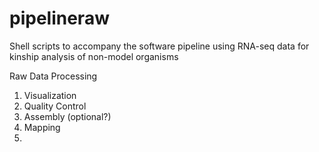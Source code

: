 # pipelineraw

Shell scripts to accompany the software pipeline using RNA-seq data for kinship analysis of non-model organisms

Raw Data Processing

1) Visualization 
2) Quality Control 
3) Assembly (optional?)
4) Mapping
5) 

